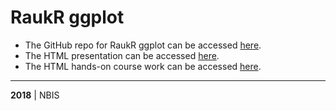 # RaukR ggplot

+ The GitHub repo for RaukR ggplot can be accessed [here](https://github.com/royfrancis/raukr_ggplot).
+ The HTML presentation can be accessed [here](https://royfrancis.github.io/raukr_ggplot/ggplot_presentation.html).
+ The HTML hands-on course work can be accessed [here](https://royfrancis.github.io/raukr_ggplot/ggplot_course.html).

---

**2018** | NBIS
